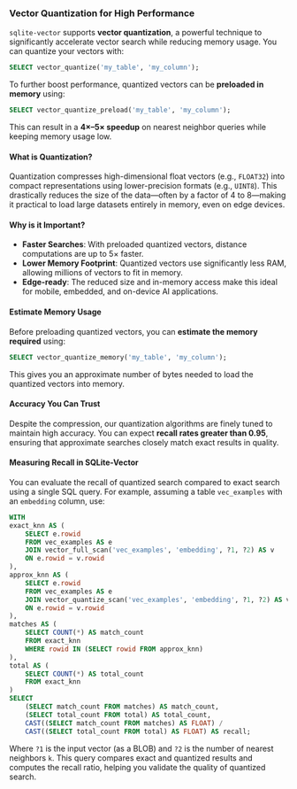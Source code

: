 ### Vector Quantization for High Performance

`sqlite-vector` supports **vector quantization**, a powerful technique to significantly accelerate vector search while reducing memory usage. You can quantize your vectors with:

```sql
SELECT vector_quantize('my_table', 'my_column');
```

To further boost performance, quantized vectors can be **preloaded in memory** using:

```sql
SELECT vector_quantize_preload('my_table', 'my_column');
```

This can result in a **4×–5× speedup** on nearest neighbor queries while keeping memory usage low.

#### What is Quantization?

Quantization compresses high-dimensional float vectors (e.g., `FLOAT32`) into compact representations using lower-precision formats (e.g., `UINT8`). This drastically reduces the size of the data—often by a factor of 4 to 8—making it practical to load large datasets entirely in memory, even on edge devices.

#### Why is it Important?

* **Faster Searches**: With preloaded quantized vectors, distance computations are up to 5× faster.
* **Lower Memory Footprint**: Quantized vectors use significantly less RAM, allowing millions of vectors to fit in memory.
* **Edge-ready**: The reduced size and in-memory access make this ideal for mobile, embedded, and on-device AI applications.

#### Estimate Memory Usage

Before preloading quantized vectors, you can **estimate the memory required** using:

```sql
SELECT vector_quantize_memory('my_table', 'my_column');
```

This gives you an approximate number of bytes needed to load the quantized vectors into memory.

#### Accuracy You Can Trust

Despite the compression, our quantization algorithms are finely tuned to maintain high accuracy. You can expect **recall rates greater than 0.95**, ensuring that approximate searches closely match exact results in quality.

#### Measuring Recall in SQLite-Vector

You can evaluate the recall of quantized search compared to exact search using a single SQL query. For example, assuming a table `vec_examples` with an `embedding` column, use:

```sql
WITH
exact_knn AS (
    SELECT e.rowid
    FROM vec_examples AS e
    JOIN vector_full_scan('vec_examples', 'embedding', ?1, ?2) AS v
    ON e.rowid = v.rowid
),
approx_knn AS (
    SELECT e.rowid
    FROM vec_examples AS e
    JOIN vector_quantize_scan('vec_examples', 'embedding', ?1, ?2) AS v
    ON e.rowid = v.rowid
),
matches AS (
    SELECT COUNT(*) AS match_count
    FROM exact_knn
    WHERE rowid IN (SELECT rowid FROM approx_knn)
),
total AS (
    SELECT COUNT(*) AS total_count
    FROM exact_knn
)
SELECT
    (SELECT match_count FROM matches) AS match_count,
    (SELECT total_count FROM total) AS total_count,
    CAST((SELECT match_count FROM matches) AS FLOAT) /
    CAST((SELECT total_count FROM total) AS FLOAT) AS recall;
```

Where `?1` is the input vector (as a BLOB) and `?2` is the number of nearest neighbors `k`.
This query compares exact and quantized results and computes the recall ratio, helping you validate the quality of quantized search.
